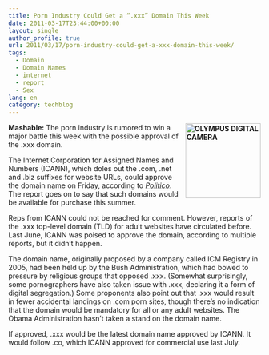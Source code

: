 ```yaml
---
title: Porn Industry Could Get a “.xxx” Domain This Week
date: 2011-03-17T23:44:00+00:00
layout: single
author_profile: true
url: 2011/03/17/porn-industry-could-get-a-xxx-domain-this-week/
tags:
  - Domain
  - Domain Names
  - internet
  - report
  - Sex
lang: en
category: techblog
---
```

**[<img title="OLYMPUS DIGITAL CAMERA         " border="0" alt="OLYMPUS DIGITAL CAMERA         " align="right" src="http://lh6.ggpht.com/_vaUVXcmC3OI/TYKV47OchrI/AAAAAAAADvk/oDJLUWgC86U/xxx%20domain_thumb%5B3%5D.jpg?imgmax=800" width="150" height="150" />](http://lh4.ggpht.com/_vaUVXcmC3OI/TYKVySDwqDI/AAAAAAAADvg/ntCKknjCJZY/s1600-h/xxx%20domain%5B6%5D.jpg)Mashable:** The porn industry is rumored to win a major battle this week with the possible approval of the .xxx domain. 

The Internet Corporation for Assigned Names and Numbers (ICANN), which doles out the .com, .net and .biz suffixes for website URLs, could approve the domain name on Friday, according to [_Politico_](http://www.politico.com/news/stories/0311/51469_Page2.html). The report goes on to say that such domains would be available for purchase this summer.

Reps from ICANN could not be reached for comment. However, reports of the .xxx top-level domain (TLD) for adult websites have circulated before. Last June, ICANN was poised to approve the domain, according to multiple reports, but it didn’t happen.

The domain name, originally proposed by a company called ICM Registry in 2005, had been held up by the Bush Administration, which had bowed to pressure by religious groups that opposed .xxx. (Somewhat surprisingly, some pornographers have also taken issue with .xxx, declaring it a form of digital segregation.) Some proponents also point out that .xxx would result in fewer accidental landings on .com porn sites, though there’s no indication that the domain would be mandatory for all or any adult websites. The Obama Administration hasn’t taken a stand on the domain name.

If approved, .xxx would be the latest domain name approved by ICANN. It would follow .co, which ICANN approved for commercial use last July.